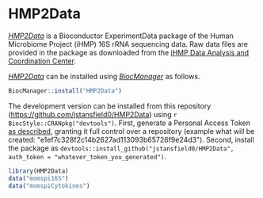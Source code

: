 # HMP2Data

*[HMP2Data](http://bioconductor.org/packages/HMP2Data)* is a Bioconductor
ExperimentData package of the Human Microbiome Project (iHMP) 16S rRNA sequencing
data. Raw data files are provided in the package as downloaded from the
[iHMP Data Analysis and Coordination Center](https://hmpdacc.org/ihmp/).

*[HMP2Data](http://bioconductor.org/packages/HMP2Data)* can be installed
using *[BiocManager](https://cran.r-project.org/package=BiocManager)* as
follows.

```r
BiocManager::install("HMP2Data")
```

The development version can be installed from this repository (https://github.com/jstansfield0/HMP2Data) using `r BiocStyle::CRANpkg("devtools")`. First, generate a Personal Access Token [as described](https://help.github.com/articles/creating-a-personal-access-token-for-the-command-line/), granting it full control over a repository (example what will be created: "e1ef7c328f2c14b2627ad113093b65726f9e24d3"). Second, install the package as `devtools::install_github("jstansfield0/HMP2Data", auth_token = "whatever_token_you_generated")`.

```r
library(HMP2Data)
data("momspi16S")
data("momspiCytokines")
```
